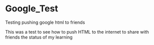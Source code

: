 # Google_Test
Testing pushing google html to friends

This was a test to see how to push HTML to the internet to share with friends the status of my learning 
